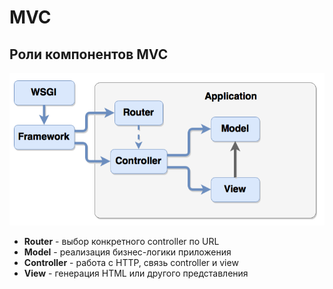 # MVC

## Роли компонентов MVC

![MVC](../images/mvc.png)

* **Router** - выбор конкретного controller по URL
* **Model** - реализация бизнес-логики приложения
* **Controller** - работа с HTTP, связь controller и view
* **View** - генерация HTML или другого представления
